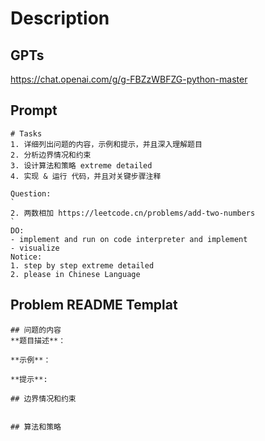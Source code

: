 # Description


## GPTs
https://chat.openai.com/g/g-FBZzWBFZG-python-master

## Prompt
```raw
# Tasks
1. 详细列出问题的内容，示例和提示，并且深入理解题目
2. 分析边界情况和约束
3. 设计算法和策略 extreme detailed
4. 实现 & 运行 代码，并且对关键步骤注释

Question:
`
2. 两数相加	https://leetcode.cn/problems/add-two-numbers
`
DO:
- implement and run on code interpreter and implement
- visualize
Notice:
1. step by step extreme detailed
2. please in Chinese Language
```


## Problem README Templat
```raw
## 问题的内容
**题目描述**：

**示例**：

**提示**:

## 边界情况和约束


## 算法和策略



```
